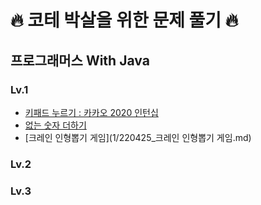 # 🔥 코테 박살을 위한 문제 풀기 🔥

## 프로그래머스 With Java

### Lv.1

- [키패드 누르기 : 카카오 2020 인턴십](1/220419_키패드누르기.md)
- [없는 숫자 더하기](1/220421_없는숫자더하기.md)
- [크레인 인형뽑기 게임](1/220425_크레인 인형뽑기 게임.md)


### Lv.2

### Lv.3


